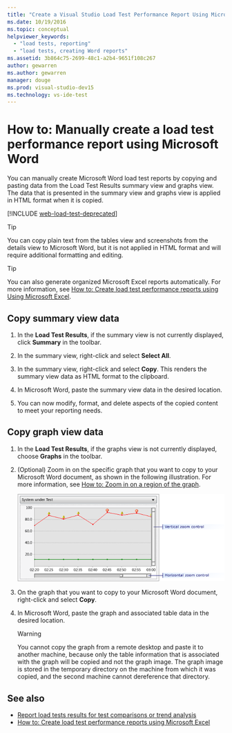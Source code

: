 ```yaml
---
title: "Create a Visual Studio Load Test Performance Report Using Microsoft Word"
ms.date: 10/19/2016
ms.topic: conceptual
helpviewer_keywords:
  - "load tests, reporting"
  - "load tests, creating Word reports"
ms.assetid: 3b864c75-2699-48c1-a2b4-9651f108c267
author: gewarren
ms.author: gewarren
manager: douge
ms.prod: visual-studio-dev15
ms.technology: vs-ide-test
---
```

# How to: Manually create a load test performance report using Microsoft Word

You can manually create Microsoft Word load test reports by copying and pasting data from the Load Test Results summary view and graphs view. The data that is presented in the summary view and graphs view is applied in HTML format when it is copied.

[!INCLUDE [web-load-test-deprecated](includes/web-load-test-deprecated.md)]

> [!TIP]
> You can copy plain text from the tables view and screenshots from the details view to Microsoft Word, but it is not applied in HTML format and will require additional formatting and editing.

> [!TIP]
> You can also generate organized Microsoft Excel reports automatically. For more information, see [How to: Create load test performance reports using Using Microsoft Excel](../test/how-to-create-load-test-performance-reports-using-microsoft-excel.md).

## Copy summary view data

1.  In the **Load Test Results**, if the summary view is not currently displayed, click **Summary** in the toolbar.

2.  In the summary view, right-click and select **Select All**.

3.  In the summary view, right-click and select **Copy**. This renders the summary view data as HTML format to the clipboard.

4.  In Microsoft Word, paste the summary view data in the desired location.

5.  You can now modify, format, and delete aspects of the copied content to meet your reporting needs.

## Copy graph view data

1.  In the **Load Test Results**, if the graphs view is not currently displayed, choose **Graphs** in the toolbar.

2.  (Optional) Zoom in on the specific graph that you want to copy to your Microsoft Word document, as shown in the following illustration. For more information, see [How to: Zoom in on a region of the graph](../test/how-to-zoom-in-on-a-region-of-the-graph-in-load-test-results.md).

     ![Graph view zoom control](../test/media/ltest_zoomcontrol.png)

3.  On the graph that you want to copy to your Microsoft Word document, right-click and select **Copy**.

4.  In Microsoft Word, paste the graph and associated table data in the desired location.

    > [!WARNING]
    > You cannot copy the graph from a remote desktop and paste it to another machine, because only the table information that is associated with the graph will be copied and not the graph image. The graph image is stored in the temporary directory on the machine from which it was copied, and the second machine cannot dereference that directory.

## See also

- [Report load tests results for test comparisons or trend analysis](../test/compare-load-test-results.md)
- [How to: Create load test performance reports using Microsoft Excel](../test/how-to-create-load-test-performance-reports-using-microsoft-excel.md)